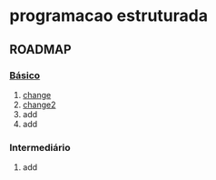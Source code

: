 # programacao estruturada

## ROADMAP

### [Básico](basico/README.md)

1. [change](basico/change.md)
2. [change2](basico/change2.md)
3. add
4. add

### Intermediário

1. add
